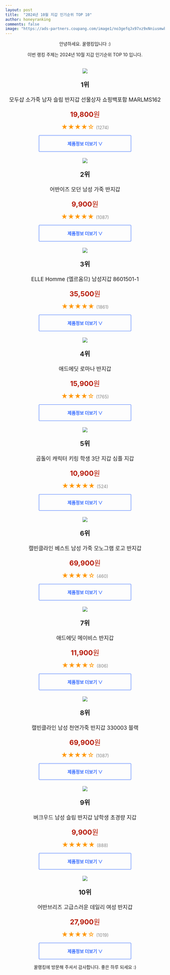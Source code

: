 ```yaml
---
layout: post
title:  "2024년 10월 지갑 인기순위 TOP 10"
author: honeyranking
comments: false
image: "https://ads-partners.coupang.com/image1/no3gefqJx97xz9xNniusmwkrS8nK9JYf7mxvwLqwnoJuyNrFIcR8TYW7azH7_ABHiHWevpJnakXIAEXIeA8S7aSJIUazmjPe8XrLrXWxDngLNhwLGp3ef1n0_QGplGE_vY2g1NKubMD62DBujPc0br3hv6oBhIb3sQrmtyuCNVGulxIoEo-gxia7JbryjrTau8DqjlGv7hYv2fXWdEHWMXZvkZ9JqFpVvYFNaOlxpCeba-VcFoD97Y04SqWF5gpuIU1v3iZtWWCMtEFiYfpbKwS2gstValw0Lck7AycaOaVHswidZ0xjADmCZA=="
---
```

<p style="text-align: center;">안녕하세요. 꿀랭킹입니다 :)</p>
<p style="text-align: center;">이번 랭킹 주제는 2024년 10월 지갑 인기순위 TOP 10 입니다.</p><center><img src="https://ads-partners.coupang.com/image1/no3gefqJx97xz9xNniusmwkrS8nK9JYf7mxvwLqwnoJuyNrFIcR8TYW7azH7_ABHiHWevpJnakXIAEXIeA8S7aSJIUazmjPe8XrLrXWxDngLNhwLGp3ef1n0_QGplGE_vY2g1NKubMD62DBujPc0br3hv6oBhIb3sQrmtyuCNVGulxIoEo-gxia7JbryjrTau8DqjlGv7hYv2fXWdEHWMXZvkZ9JqFpVvYFNaOlxpCeba-VcFoD97Y04SqWF5gpuIU1v3iZtWWCMtEFiYfpbKwS2gstValw0Lck7AycaOaVHswidZ0xjADmCZA==" style="margin-top:20px" /></center><p style="text-align: center; font-size: 20px"><b>1위</b></p><p style="text-align: center; font-size: 17px">모두샵 소가죽 남자 슬림 반지갑 선물상자 쇼핑백포함 MARLMS162</p><p style="text-align: center;"><span style="color: #b61800; font-size: 22px;"><b>19,800</b>원</span></p><p style="text-align: center;"><span style="color: #ff9600; font-size: 20px;">★★★★☆ </span><span style="color: #878787;">(1274)</span></p><center><a href="https://link.coupang.com/re/AFFSDP?lptag=AF3899140&subid=honeyrank&pageKey=7458602146&itemId=19435520680&vendorItemId=86553397008&traceid=V0-153-ddb1f87875a11c06&requestid=20241013010000540170192842&token=31850C%7CMIXED"><div style="font-size: 14px; display: inline-block; padding: 15px 90px; color: #346aff; border-radius: 2px; border: 1px solid #346aff; cursor: pointer;"><b>제품정보 더보기 &or;</b></div></a></center><center><img src="https://ads-partners.coupang.com/image1/f5acPX8pnC_ZqLLOfzozy9p8T5_6lvisPSsX5SHYZGMlgu6TtGWMv2AkhAm-rRaZ_bbjhM6SfUT5LW6pHK09S7eteqXSCPSiycyINcQlE1oOFx0Qbt1JRXjv-IyL_BHoeVhpQl2yQ1G9_X1u8xDe7SQvAsNl7uMwYTeBdUIsMDVUxfXvKcKh7sdwoPBkaqa4K66PO-pm9U-qD8J0ENYi_kbBvcEn_bCvwPElBXhe-RcsNNzRsN9d8BhR30EH06N0DCUvs6Mr76HAABmJTWYawwtbs5Diq_WXVfQgkljY5V1yakWiN134YtA=" style="margin-top:20px" /></center><p style="text-align: center; font-size: 20px"><b>2위</b></p><p style="text-align: center; font-size: 17px">어반이즈 모던 남성 가죽 반지갑</p><p style="text-align: center;"><span style="color: #b61800; font-size: 22px;"><b>9,900</b>원</span></p><p style="text-align: center;"><span style="color: #ff9600; font-size: 20px;">★★★★★ </span><span style="color: #878787;">(1087)</span></p><center><a href="https://link.coupang.com/re/AFFSDP?lptag=AF3899140&subid=honeyrank&pageKey=7976095135&itemId=22109122772&vendorItemId=89156049254&traceid=V0-153-94be92486efb1590&requestid=20241013010000540170192842&token=31850C%7CMIXED"><div style="font-size: 14px; display: inline-block; padding: 15px 90px; color: #346aff; border-radius: 2px; border: 1px solid #346aff; cursor: pointer;"><b>제품정보 더보기 &or;</b></div></a></center><center><img src="https://ads-partners.coupang.com/image1/7UpoLRRiWflALpSo7f5xdZixj5gdgDhFSiaPVKbs7ExkCkqSm8_VaYBrUIbfGmgmAJfTe2G7Wcd_WPT35pIHjOcywZp-PyKeVbBM2LIfV_KHe2zhnvJFFgeYCAM4jEEVwy-xKyOKixJ8BDsPlY1C9yV4iMU7Qnx5x02OH0iFeJ7qPUsZqSuaTfjlwpnnGWk4woIs0Y5uf7BGK3P0Z_ZZsXxIzO5GiY_jV-pWscc_pMg8TAZ8bU0PfsL0th4_FtNLMLYXeJi7867HFsbbNhpKWPN298tB4Y33nhI6L6NgMznEB4_qBqstbP2K" style="margin-top:20px" /></center><p style="text-align: center; font-size: 20px"><b>3위</b></p><p style="text-align: center; font-size: 17px">ELLE Homme (엘르옴므) 남성지갑 8601501-1</p><p style="text-align: center;"><span style="color: #b61800; font-size: 22px;"><b>35,500</b>원</span></p><p style="text-align: center;"><span style="color: #ff9600; font-size: 20px;">★★★★★ </span><span style="color: #878787;">(1861)</span></p><center><a href="https://link.coupang.com/re/AFFSDP?lptag=AF3899140&subid=honeyrank&pageKey=7109306517&itemId=17768228399&vendorItemId=85812809181&traceid=V0-153-c6dfe2a0d58b7a38&requestid=20241013010000540170192842&token=31850C%7CMIXED"><div style="font-size: 14px; display: inline-block; padding: 15px 90px; color: #346aff; border-radius: 2px; border: 1px solid #346aff; cursor: pointer;"><b>제품정보 더보기 &or;</b></div></a></center><center><img src="https://ads-partners.coupang.com/image1/AMlMbm34OOwzfTLMAP5tw8HcupfGT7Z5ePOcxZFSoR8ER-vJt5Fb7nV3SsqJZ8IFvhfBFdUy-y4JXzRlMopwa6DAhoTWMqN_2o9C_PNBhX9bkGY5FYMnyknhWWbgDaQGNHA0AokcN0_KCOxvDlbg20ZYdp9d06bv_MXequjz-oDVqmYSKbvxmf11GLvbJWzrmbCOQ96wcyz1b0LAf4v6DSdJzoWiXpJOq6XnsVVRkyK270e40SVXnR_q9QsM86QwibpslIkRg3fCMPhZPBXHqQ9rUIPI0qSeQzVEDn7Yne5e6gH0QIm8DbQ=" style="margin-top:20px" /></center><p style="text-align: center; font-size: 20px"><b>4위</b></p><p style="text-align: center; font-size: 17px">애드에딧 로마나 반지갑</p><p style="text-align: center;"><span style="color: #b61800; font-size: 22px;"><b>15,900</b>원</span></p><p style="text-align: center;"><span style="color: #ff9600; font-size: 20px;">★★★★☆ </span><span style="color: #878787;">(1765)</span></p><center><a href="https://link.coupang.com/re/AFFSDP?lptag=AF3899140&subid=honeyrank&pageKey=1063892847&itemId=2009798207&vendorItemId=72782580495&traceid=V0-153-d00f6db5fa6b549d&requestid=20241013010000540170192842&token=31850C%7CMIXED"><div style="font-size: 14px; display: inline-block; padding: 15px 90px; color: #346aff; border-radius: 2px; border: 1px solid #346aff; cursor: pointer;"><b>제품정보 더보기 &or;</b></div></a></center><center><img src="https://ads-partners.coupang.com/image1/klhWYISy28CciadMksp0RqexJuQuHpkFZAwKcoknaPLzPCVHOE993TL3U8cEHje4ryd_UBDEbeqAdT1UWl7rzQLtsDjKdyNtMzQRfaeQCDyX-_5g-OVenfxldtiAJLn_vzzXHXSg9xKg4FzXqKBY7kJMvJPrkELaCxjq5awYhkzbcds29UCovtv2mPqTAlbT7A-qGE8hGWL3VKG11EYc2b8J1-h5xqpuJOM575CtQjTEddJ9dTZ66rJDsXUb5GTM-TgT-rXBtz5pBx5bLWCMi7t_4PSfEM_g6o89oJRNO7K3uKv0zr31fCQ=" style="margin-top:20px" /></center><p style="text-align: center; font-size: 20px"><b>5위</b></p><p style="text-align: center; font-size: 17px">곰돌이 캐릭터 키링 학생 3단 지갑 심플 지갑</p><p style="text-align: center;"><span style="color: #b61800; font-size: 22px;"><b>10,900</b>원</span></p><p style="text-align: center;"><span style="color: #ff9600; font-size: 20px;">★★★★★ </span><span style="color: #878787;">(524)</span></p><center><a href="https://link.coupang.com/re/AFFSDP?lptag=AF3899140&subid=honeyrank&pageKey=7842769906&itemId=21354520928&vendorItemId=88412123071&traceid=V0-153-33f0d6d7ddfd2366&requestid=20241013010000540170192842&token=31850C%7CMIXED"><div style="font-size: 14px; display: inline-block; padding: 15px 90px; color: #346aff; border-radius: 2px; border: 1px solid #346aff; cursor: pointer;"><b>제품정보 더보기 &or;</b></div></a></center><center><img src="https://ads-partners.coupang.com/image1/UyIdBkroHsiaiU4aU37vw1CIG49KCVLcNVM4KzEB3GzFpVM6m2dnNuo4fkzYYljwBR9pD_yhh-CJwIBKAFNZMGdUqLUDeoLHxsLaV1ZUo1Aw6u1gSY4fUo6COurCmSSGKPgiQHNy0L2iDaHYVVQ-WUiIi4_ORglbgaxkf3uAqImfprW5b2tmY1STkvXf8T8PH6ED9Sj7x-c8yHuvc9hJjgLRaXzjPA1L5uKdgetTkUTvLjjS5nRO5jT_J037btPTbZvWZtstF_lpqAI9ns6THIZqY5GHYJztwXlClvM7eDcpdicLVHoyI__TOrHv4Q==" style="margin-top:20px" /></center><p style="text-align: center; font-size: 20px"><b>6위</b></p><p style="text-align: center; font-size: 17px">캘빈클라인 베스트 남성 가죽 모노그램 로고 반지갑</p><p style="text-align: center;"><span style="color: #b61800; font-size: 22px;"><b>69,900</b>원</span></p><p style="text-align: center;"><span style="color: #ff9600; font-size: 20px;">★★★★☆ </span><span style="color: #878787;">(460)</span></p><center><a href="https://link.coupang.com/re/AFFSDP?lptag=AF3899140&subid=honeyrank&pageKey=7442465785&itemId=19356101047&vendorItemId=89935030307&traceid=V0-153-9fd1dc595a8fe616&clickBeacon=09238120-88b3-11ef-b08b-80653c1081c5%7E3&requestid=20241013010000540170192842&token=31850C%7CMIXED"><div style="font-size: 14px; display: inline-block; padding: 15px 90px; color: #346aff; border-radius: 2px; border: 1px solid #346aff; cursor: pointer;"><b>제품정보 더보기 &or;</b></div></a></center><center><img src="https://ads-partners.coupang.com/image1/iqrISjAkwo8vXhASipnwbJ85_s19p-1oBi4vInBapZFKHP5cWjTIAzlDlTEO6katOikVzSC1PO6MKpcseMZj9sBy2iPgLXCVOvugRpmXMGbXIcQZ6q_wX1f9y5sQ9551UgBAutIMEIJwU0pHWFockQwMEyVQ2fgwMR7UFCVSbEXKs8UYpbZR0qOGcB_Xx5LlK38tEnFLlG9Gu6zBpFFtAJ3SO4FFkU4ZWXw2c-f48EX5_dff0T552x8dny_NYw_1sfnvahr89kVgXT10wv0j-0WLBD8IcbNnQ8A=" style="margin-top:20px" /></center><p style="text-align: center; font-size: 20px"><b>7위</b></p><p style="text-align: center; font-size: 17px">애드에딧 메이비스 반지갑</p><p style="text-align: center;"><span style="color: #b61800; font-size: 22px;"><b>11,900</b>원</span></p><p style="text-align: center;"><span style="color: #ff9600; font-size: 20px;">★★★★☆ </span><span style="color: #878787;">(806)</span></p><center><a href="https://link.coupang.com/re/AFFSDP?lptag=AF3899140&subid=honeyrank&pageKey=269873677&itemId=847444399&vendorItemId=5390041034&traceid=V0-153-4024164dc47c7917&requestid=20241013010000540170192842&token=31850C%7CMIXED"><div style="font-size: 14px; display: inline-block; padding: 15px 90px; color: #346aff; border-radius: 2px; border: 1px solid #346aff; cursor: pointer;"><b>제품정보 더보기 &or;</b></div></a></center><center><img src="https://ads-partners.coupang.com/image1/F9BnDtEqCzaAq7dzF4Wi1no_wCdf3jFtLcI7SX7fW8o8jJM_1brsv4UVAKUFZWRWUdD79vGuRH95VeEoQIt2nySm3DenVI_teXoYdVa2XSHkeMxPxHwPf1b3BZAsnWXMa1GOwq6Sr2ufVieyhGbq4Wljjrlv_Pkk58isW5w5T1YK2Chd6Ckjefk6eYAGc_NTrjKuhs5kHk1Cr9cfj0wo8LehcQ8HzVO31cKKEbtBLnre6JXxyChvtma1-sO1YftXQzfNHJsAwlrXWuH8RHsNxGoxInHBy1hkUJLSbPAJQ0fcfHmOaHJPDaYysmSpjdo=" style="margin-top:20px" /></center><p style="text-align: center; font-size: 20px"><b>8위</b></p><p style="text-align: center; font-size: 17px">캘빈클라인 남성 천연가죽 반지갑 330003 블랙</p><p style="text-align: center;"><span style="color: #b61800; font-size: 22px;"><b>69,900</b>원</span></p><p style="text-align: center;"><span style="color: #ff9600; font-size: 20px;">★★★★☆ </span><span style="color: #878787;">(1087)</span></p><center><a href="https://link.coupang.com/re/AFFSDP?lptag=AF3899140&subid=honeyrank&pageKey=7942115195&itemId=21878488327&vendorItemId=88926595980&traceid=V0-153-e5c8b01b0b923481&clickBeacon=09238120-88b3-11ef-8872-79e18cebcd3f%7E3&requestid=20241013010000540170192842&token=31850C%7CMIXED"><div style="font-size: 14px; display: inline-block; padding: 15px 90px; color: #346aff; border-radius: 2px; border: 1px solid #346aff; cursor: pointer;"><b>제품정보 더보기 &or;</b></div></a></center><center><img src="https://ads-partners.coupang.com/image1/lRUWuvJO-ZUX7RHPlY7N_8wxI4D8zxiH2OsM5X9so0VKe3s14VA123IF-KzBX96PTQpB9QkQPe3kT-SJ6jrIBz9CuaqmfzHdHAKteP0igQ2Rn7zEj8J53NObIaG0Yc1vEto-oVbVr2WRDbEgbd6mCXHIXXr241_nOPgqUBDsiIeptAQ6evgkk7dyqmV6ZMXahSSSvX9k3j7w08_182qCoi2X3oGeJHLZ5_GpG7ZldEgs0eTRZfI8p0jDwtYjZ8_hjQpoD6d6thxkiIj2bhnYG9nkE3kdtnJ4732EukNrN-MHexOnuA7Ua5Lj1w==" style="margin-top:20px" /></center><p style="text-align: center; font-size: 20px"><b>9위</b></p><p style="text-align: center; font-size: 17px">버크우드 남성 슬림 반지갑 남학생 초경량 지갑</p><p style="text-align: center;"><span style="color: #b61800; font-size: 22px;"><b>9,900</b>원</span></p><p style="text-align: center;"><span style="color: #ff9600; font-size: 20px;">★★★★★ </span><span style="color: #878787;">(888)</span></p><center><a href="https://link.coupang.com/re/AFFSDP?lptag=AF3899140&subid=honeyrank&pageKey=7767640943&itemId=21153312643&vendorItemId=88266340369&traceid=V0-153-b2659ca793f9a9f9&requestid=20241013010000540170192842&token=31850C%7CMIXED"><div style="font-size: 14px; display: inline-block; padding: 15px 90px; color: #346aff; border-radius: 2px; border: 1px solid #346aff; cursor: pointer;"><b>제품정보 더보기 &or;</b></div></a></center><center><img src="https://ads-partners.coupang.com/image1/5SS_g3GS25_Hdbxc5YNV1XRM5q5c_TbvL-J01AZf4-gHNtqp995wEWGRHINw9h9WS2Fk-zAGx-bpTOWIYHmorG-c7fXZDxy6Yyo1RLBYSLIjj1tOiruAkiM39YN3pGH0TdqE8YY0cvbREBEKFomw4G_DKuSwuIKQLd9UnpqkcFiuXUNzfzO29OYyjqNfCt6woIYXxpgWa53YcvMeTBPRfLlDG2e4ThbfVET4uMgDszaBMBz75nZbgfBtdi5slFgHTwsyO7R1rriaNu1bMMADktSecpM5du4tgPNboQ0Mu7KVH2EUTAzqtUfOtQFu2U27" style="margin-top:20px" /></center><p style="text-align: center; font-size: 20px"><b>10위</b></p><p style="text-align: center; font-size: 17px">어반브리즈 고급스러운 데일리 여성 반지갑</p><p style="text-align: center;"><span style="color: #b61800; font-size: 22px;"><b>27,900</b>원</span></p><p style="text-align: center;"><span style="color: #ff9600; font-size: 20px;">★★★★☆ </span><span style="color: #878787;">(1019)</span></p><center><a href="https://link.coupang.com/re/AFFSDP?lptag=AF3899140&subid=honeyrank&pageKey=8171539340&itemId=23341404397&vendorItemId=90372867711&traceid=V0-153-da7ded53741c32a2&clickBeacon=09238120-88b3-11ef-8c75-bc69aff29e5a%7E3&requestid=20241013010000540170192842&token=31850C%7CMIXED"><div style="font-size: 14px; display: inline-block; padding: 15px 90px; color: #346aff; border-radius: 2px; border: 1px solid #346aff; cursor: pointer;"><b>제품정보 더보기 &or;</b></div></a></center><p style="text-align: center;">꿀랭킹에 방문해 주셔서 감사합니다. 좋은 하루 되세요 :)</p>